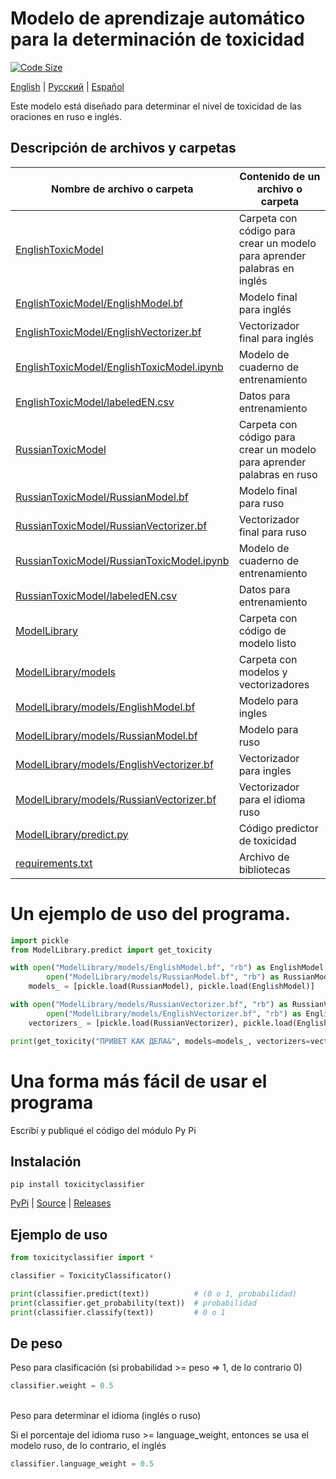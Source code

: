 # Modelo de aprendizaje automático para la determinación de toxicidad
[![Code Size](https://img.shields.io/github/languages/code-size/D1ffic00lt/definition-of-message-toxicity)](https://github.com/D1ffic00lt/definition-of-message-toxicity)

[English](README.md) | [Русский](READMEru.md) | [Español](READMEes.md)

Este modelo está diseñado para determinar el nivel de toxicidad de las oraciones en ruso e inglés.
## Descripción de archivos y carpetas
Nombre de archivo o carpeta | Contenido de un archivo o carpeta
----------------|----------------------
[EnglishToxicModel](EnglishToxicModel) | Carpeta con código para crear un modelo para aprender palabras en inglés
[EnglishToxicModel/EnglishModel.bf](EnglishToxicModel/EnglishModel.bf) | Modelo final para inglés
[EnglishToxicModel/EnglishVectorizer.bf](EnglishToxicModel/EnglishVectorizer.bf) | Vectorizador final para inglés
[EnglishToxicModel/EnglishToxicModel.ipynb](EnglishToxicModel/EnglishToxicModel.ipynb) | Modelo de cuaderno de entrenamiento
[EnglishToxicModel/labeledEN.csv](EnglishToxicModel/labeledEN.csv) | Datos para entrenamiento
[RussianToxicModel](RussianToxicModel) | Carpeta con código para crear un modelo para aprender palabras en ruso
[RussianToxicModel/RussianModel.bf](RussianToxicModel/RussianModel.bf) | Modelo final para ruso
[RussianToxicModel/RussianVectorizer.bf](RussianToxicModel/RussianVectorizer.bf) | Vectorizador final para ruso
[RussianToxicModel/RussianToxicModel.ipynb](RussianToxicModel/RussianToxicModel.ipynb) | Modelo de cuaderno de entrenamiento
[RussianToxicModel/labeledEN.csv](RussianToxicModel/labeledEN.csv) | Datos para entrenamiento
[ModelLibrary](ModelLibrary) | Carpeta con código de modelo listo
[ModelLibrary/models](ModelLibrary/models) | Carpeta con modelos y vectorizadores
[ModelLibrary/models/EnglishModel.bf](ModelLibrary/models/EnglishModel.bf) | Modelo para ingles
[ModelLibrary/models/RussianModel.bf](ModelLibrary/models/RussianModel.bf) | Modelo para ruso
[ModelLibrary/models/EnglishVectorizer.bf](ModelLibrary/models/EnglishVectorizer.bf) | Vectorizador para ingles
[ModelLibrary/models/RussianVectorizer.bf](ModelLibrary/models/RussianVectorizer.bf) | Vectorizador para el idioma ruso
[ModelLibrary/predict.py](ModelLibrary/predict.py) | Código predictor de toxicidad
[requirements.txt](requirements.txt) | Archivo de bibliotecas

# Un ejemplo de uso del programa.
```Python
import pickle
from ModelLibrary.predict import get_toxicity

with open("ModelLibrary/models/EnglishModel.bf", "rb") as EnglishModel,
        open("ModelLibrary/models/RussianModel.bf", "rb") as RussianModel:
    models_ = [pickle.load(RussianModel), pickle.load(EnglishModel)]

with open("ModelLibrary/models/RussianVectorizer.bf", "rb") as RussianVectorizer,
        open("ModelLibrary/models/EnglishVectorizer.bf", "rb") as EnglishVectorizer:
    vectorizers_ = [pickle.load(RussianVectorizer), pickle.load(EnglishVectorizer)]

print(get_toxicity("ПРИВЕТ КАК ДЕЛА&", models=models_, vectorizers=vectorizers_))

```

# Una forma más fácil de usar el programa
Escribí y publiqué el código del módulo Py Pi
## Instalación

```
pip install toxicityclassifier
```

[PyPi](https://pypi.org/project/toxicityclassifier/) |
[Source](https://github.com/D1ffic00lt/toxicity-classification-module) |
[Releases](https://github.com/D1ffic00lt/toxicity-classification-module/releases)
## Ejemplo de uso
```python
from toxicityclassifier import *

classifier = ToxicityClassificator()

print(classifier.predict(text))          # (0 o 1, probabilidad)
print(classifier.get_probability(text))  # probabilidad
print(classifier.classify(text))         # 0 o 1
```

## De peso
Peso para clasificación (si probabilidad >= peso => 1, de lo contrario 0)
```python
classifier.weight = 0.5
```
\
Peso para determinar el idioma (inglés o ruso)

Si el porcentaje del idioma ruso >= language_weight, entonces se usa el modelo ruso, de lo contrario, el inglés
```python
classifier.language_weight = 0.5
```
